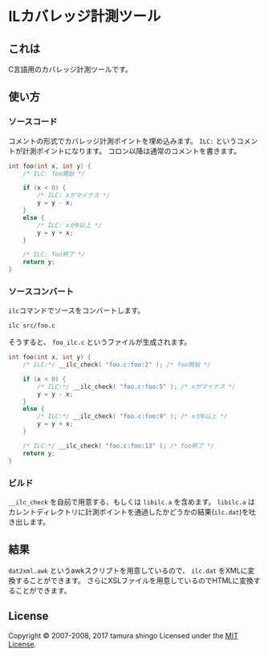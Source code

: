# ILカバレッジ計測ツール

## これは

C言語用のカバレッジ計測ツールです。

## 使い方

### ソースコード

コメントの形式でカバレッジ計測ポイントを埋め込みます。
`ILC:` というコメントが計測ポイントになります。
コロン以降は通常のコメントを書きます。

```c
int foo(int x, int y) {
    /* ILC: foo開始 */

    if (x < 0) {
        /* ILC: xがマイナス */
        y = y - x;
    }
    else {
        /* ILC: xが0以上 */
        y = y + x;
    }

    /* ILC: foo終了 */
    return y;
}
```

### ソースコンバート

`ilc`コマンドでソースをコンバートします。

```sh
ilc src/foo.c
```

そうすると、 `foo_ilc.c` というファイルが生成されます。

```c
int foo(int x, int y) {
    /* ILC:*/ __ilc_check( "foo.c:foo:2" ); /* foo開始 */

    if (x < 0) {
        /* ILC:*/ __ilc_check( "foo.c:foo:5" ); /* xがマイナス */
        y = y - x;
    }
    else {
        /* ILC:*/ __ilc_check( "foo.c:foo:9" ); /* xが0以上 */
        y = y + x;
    }

    /* ILC:*/ __ilc_check( "foo.c:foo:13" ); /* foo終了 */
    return y;
}
```

### ビルド

`__ilc_check` を自前で用意する、もしくは `libilc.a` を含めます。
`libilc.a` はカレントディレクトリに計測ポイントを通過したかどうかの結果(`ilc.dat`)を吐き出します。


## 結果

`dat2xml.awk` というawkスクリプトを用意しているので、 `ilc.dat` をXMLに変換することができます。
さらにXSLファイルを用意しているのでHTMLに変換することができます。



License
-------
Copyright &copy; 2007-2008, 2017 tamura shingo
Licensed under the [MIT License][MIT].

[MIT]: http://www.opensource.org/licenses/mit-license.php

